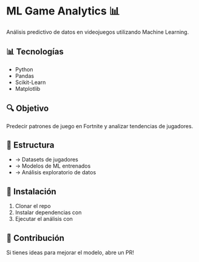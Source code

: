 # ML Game Analytics 📊
Análisis predictivo de datos en videojuegos utilizando Machine Learning.

## 📊 Tecnologías
- Python
- Pandas
- Scikit-Learn
- Matplotlib

## 🔍 Objetivo
Predecir patrones de juego en Fortnite y analizar tendencias de jugadores.

## 📂 Estructura
-  → Datasets de jugadores
-  → Modelos de ML entrenados
-  → Análisis exploratorio de datos

## 🚀 Instalación
1. Clonar el repo
2. Instalar dependencias con 
3. Ejecutar el análisis con 

## 📌 Contribución
Si tienes ideas para mejorar el modelo, abre un PR!
